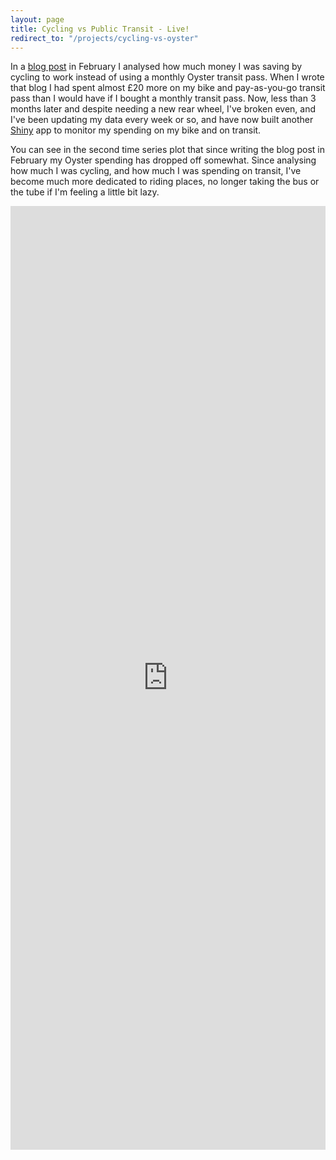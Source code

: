 ```yaml
---
layout: page
title: Cycling vs Public Transit - Live!
redirect_to: "/projects/cycling-vs-oyster"
---
```


In a [blog post](/blog/2017/02/06/cycling-vs-oyster/) in February I analysed how much money I was saving by cycling to work instead of using a monthly Oyster transit pass. When I wrote that blog I had spent almost £20 more on my bike and pay-as-you-go transit pass than I would have if I bought a monthly transit pass. Now, less than 3 months later and despite needing a new rear wheel, I've broken even, and I've been updating my data every week or so, and have now built another [Shiny](https://shiny.rstudio.com/) app to monitor my spending on my bike and on transit.

You can see in the second time series plot that since writing the blog post in February my Oyster spending has dropped off somewhat. Since analysing how much I was cycling, and how much I was spending on transit, I've become much more dedicated to riding places, no longer taking the bus or the tube if I'm feeling a little bit lazy.

<iframe src="https://shiny.evanodell.com/cycling-v-oyster/" style="border: none; width: 100%; height: 1510px;"></iframe>
